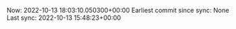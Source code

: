 Now: 2022-10-13 18:03:10.050300+00:00 Earliest commit since sync: None Last sync: 2022-10-13 15:48:23+00:00
